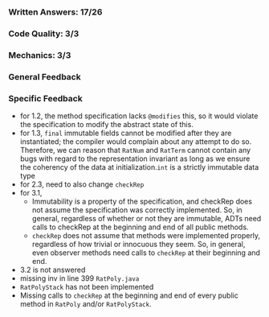 ### Written Answers: 17/26

### Code Quality: 3/3

### Mechanics: 3/3

### General Feedback

### Specific Feedback
- for 1.2, the method specification lacks `@modifies` this, so it would violate the specification to modify the abstract state of this.
- for 1.3, `final` immutable fields cannot be modified after they are instantiated; the compiler would complain about any attempt to do so.  Therefore, we can reason that `RatNum` and `RatTerm` cannot contain any bugs with regard to the representation invariant as long as we ensure the coherency of the data at initialization.`int` is a strictly immutable data type
- for 2.3, need to also change `checkRep`
- for 3.1, 
    - Immutability is a property of the specification, and checkRep does not assume the specification was correctly implemented.  So, in general, regardless of whether or not they are immutable, ADTs need calls to checkRep at the beginning and end of all public methods.
    - `checkRep` does not assume that methods were implemented properly, regardless of how trivial or innocuous they seem.  So, in general, even observer methods need calls to `checkRep` at their beginning and end.
- 3.2 is not answered
- missing inv in line 399 `RatPoly.java`
- `RatPolyStack` has not been implemented
- Missing calls to `checkRep` at the beginning and end of every public method in `RatPoly` and/or `RatPolyStack`.
